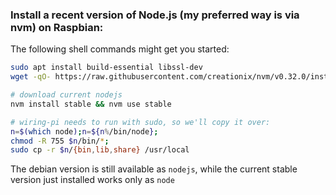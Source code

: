 
### Install a recent version of Node.js (my preferred way is via nvm) on Raspbian: ###

The following shell commands might get you started:
```bash
sudo apt install build-essential libssl-dev
wget -qO- https://raw.githubusercontent.com/creationix/nvm/v0.32.0/install.sh | bash

# download current nodejs
nvm install stable && nvm use stable

# wiring-pi needs to run with sudo, so we'll copy it over:
n=$(which node);n=${n%/bin/node};
chmod -R 755 $n/bin/*;
sudo cp -r $n/{bin,lib,share} /usr/local
```
The debian version is still available as `nodejs`, while the current stable version just installed works only as `node`
